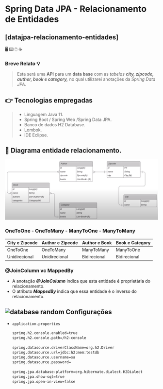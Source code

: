 # Spring Data JPA - Relacionamento de Entidades


## [datajpa-relacionamento-entidades]

:desktop_computer: :keyboard: :computer_mouse: :coffee:

### Breve Relato :bulb:

>Esta será uma **API** para um **data base** com as *tabelas* ***city, zipcode, author, book e category,*** no qual utilizarei anotações da *Spring Data JPA*.



## :point_right: Tecnologias empregadas
> - Linguagem Java 11.
> - Spring Boot / Spring Web /Spring Data JPA.
> - Banco de dados H2 Database.
> - Lombok.
> - IDE Eclipse.
>



## 💎 Diagrama entidade relacionamento.

![diagram-authorl-book](https://github.com/pliniopereira10/images/blob/c4d528fdfc28413e1988f6e39d3146bac72ec0ca/diagram-images/diagram-author-book.png)


### OneToOne - OneToMany - ManyToOne - ManyToMany

| City e Zipcode | Author e Zipcode | Author e Book | Book e Category |
| :------------- | ---------------- | ------------- | --------------- |
| OneToOne       | OneToMany        | ManyToMany    | ManyToOne       |
| Unidirecional  | Unidirecional    | Bidirecional  | Bidirecional    |


### @JoinColumn vc MappedBy

- A anotação ***@JoinColumn*** indica que esta entidade é proprietária do relacionamento.
- O atributo ***MappedBy*** indica que essa entidade é o inverso do relacionamento.




##  ![database random](https://emojis.slackmojis.com/emojis/images/1643514101/596/database.png?1643514101) Configurações

- `application.properties`

    ```properties
    spring.h2.console.enabled=true
    spring.h2.console.path=/h2-console
    
    spring.datasource.driverClassName=org.h2.Driver
    spring.datasource.url=jdbc:h2:mem:testdb
    spring.datasource.username=sa
    spring.datasource.password=
    
    spring.jpa.database-platform=org.hibernate.dialect.H2Dialect
    spring.jpa.show-sql=true
    spring.jpa.open-in-view=false
    ```
